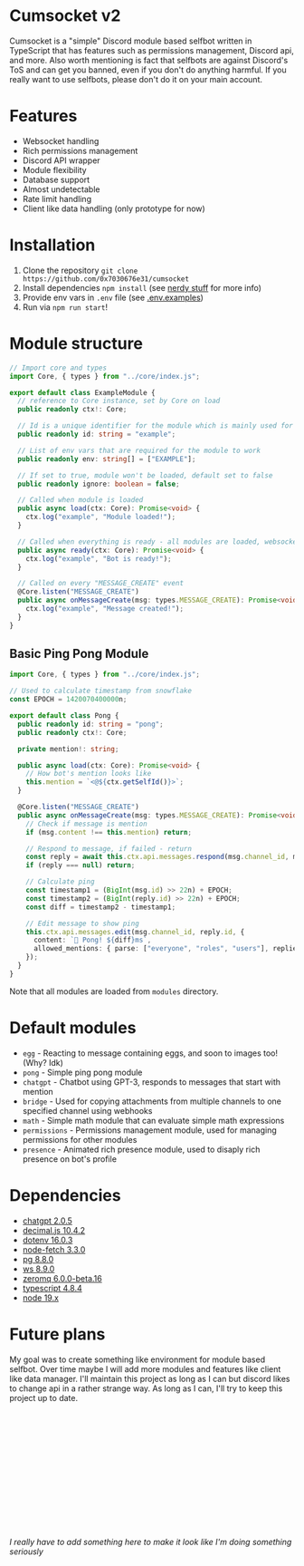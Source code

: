 # Cumsocket v2
Cumsocket is a "simple" Discord module based selfbot written in TypeScript that has features such as permissions management, Discord api, and more. Also worth mentioning is fact that selfbots are against Discord's ToS and can get you banned, even if you don't do anything harmful. If you really want to use selfbots, please don't do it on your main account.


# Features
- Websocket handling
- Rich permissions management
- Discord API wrapper
- Module flexibility
- Database support
- Almost undetectable
- Rate limit handling
- Client like data handling (only prototype for now)

# Installation
1. Clone the repository `git clone https://github.com/0x7030676e31/cumsocket`
2. Install dependencies `npm install` (see [nerdy stuff](#Dependencies) for more info)
3. Provide env vars in `.env` file (see [.env.examples](.env.example))
4. Run via `npm run start`!

# Module structure
```typescript
// Import core and types
import Core, { types } from "../core/index.js";

export default class ExampleModule {
  // reference to Core instance, set by Core on load
  public readonly ctx!: Core;

  // Id is a unique identifier for the module which is mainly used for permissions management
  public readonly id: string = "example";

  // List of env vars that are required for the module to work
  public readonly env: string[] = ["EXAMPLE"];

  // If set to true, module won't be loaded, default set to false
  public readonly ignore: boolean = false;

  // Called when module is loaded
  public async load(ctx: Core): Promise<void> {
    ctx.log("example", "Module loaded!");
  }

  // Called when everything is ready - all modules are loaded, websocket connection is established, etc.
  public async ready(ctx: Core): Promise<void> {
    ctx.log("example", "Bot is ready!");
  }

  // Called on every "MESSAGE_CREATE" event
  @Core.listen("MESSAGE_CREATE")
  public async onMessageCreate(msg: types.MESSAGE_CREATE): Promise<void> {
    ctx.log("example", "Message created!");
  }
}
```

## Basic Ping Pong Module
```typescript
import Core, { types } from "../core/index.js";

// Used to calculate timestamp from snowflake
const EPOCH = 1420070400000n;

export default class Pong {
  public readonly id: string = "pong";
  public readonly ctx!: Core;

  private mention!: string;

  public async load(ctx: Core): Promise<void> {
    // How bot's mention looks like
    this.mention = `<@${ctx.getSelfId()}>`;
  }

  @Core.listen("MESSAGE_CREATE")
  public async onMessageCreate(msg: types.MESSAGE_CREATE): Promise<void> {
    // Check if message is mention
    if (msg.content !== this.mention) return;

    // Respond to message, if failed - return
    const reply = await this.ctx.api.messages.respond(msg.channel_id, msg.id, "🏓 Ping!").assume();
    if (reply === null) return;

    // Calculate ping
    const timestamp1 = (BigInt(msg.id) >> 22n) + EPOCH;
    const timestamp2 = (BigInt(reply.id) >> 22n) + EPOCH;
    const diff = timestamp2 - timestamp1;

    // Edit message to show ping
    this.ctx.api.messages.edit(msg.channel_id, reply.id, {
      content: `🏓 Pong! ${diff}ms`,
      allowed_mentions: { parse: ["everyone", "roles", "users"], replied_user: false },
    });
  }
}
```
Note that all modules are loaded from `modules` directory.

# Default modules
- `egg` - Reacting to message containing eggs, and soon to images too! (Why? Idk)
- `pong` - Simple ping pong module
- `chatgpt` - Chatbot using GPT-3, responds to messages that start with mention
- `bridge` - Used for copying attachments from multiple channels to one specified channel using webhooks
- `math` - Simple math module that can evaluate simple math expressions
- `permissions` - Permissions management module, used for managing permissions for other modules
- `presence` - Animated rich presence module, used to disaply rich presence on bot's profile

# Dependencies
- [chatgpt 2.0.5](https://github.com/transitive-bullshit/chatgpt-api)
- [decimal.js 10.4.2](https://github.com/MikeMcl/decimal.js)
- [dotenv 16.0.3](https://github.com/motdotla/dotenv)
- [node-fetch 3.3.0](https://github.com/node-fetch/node-fetch)
- [pg 8.8.0](https://github.com/brianc/node-postgres)
- [ws 8.9.0](https://github.com/websockets/ws)
- [zeromq 6.0.0-beta.16](https://github.com/zeromq/zeromq.js)
- [typescript 4.8.4](https://github.com/Microsoft/TypeScript)
- [node 19.x](https://github.com/nodejs/node)

# Future plans
My goal was to create something like environment for module based selfbot. Over time maybe I will add more modules and features like client like data manager. I'll maintain this project as long as I can but discord likes to change api in a rather strange way. As long as I can, I'll try to keep this project up to date.


<br>
<br>
<br>
<br>
<br>
<br>
<br>
<br>
<br>
<br>
<br>
<br>

###### I really have to add something here to make it look like I'm doing something seriously